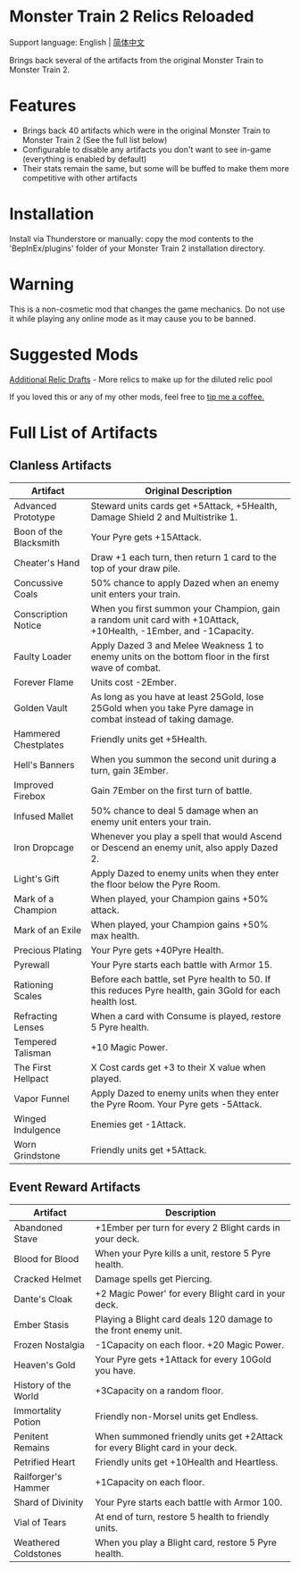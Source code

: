 # Monster Train 2 Relics Reloaded

Support language: English | [简体中文](https://github.com/Jace17/MT2RelicsReloaded/blob/main/README_zh.md)

Brings back several of the artifacts from the original Monster Train to Monster Train 2.

# Features

- Brings back 40 artifacts which were in the original Monster Train to Monster Train 2 (See the full list below)
- Configurable to disable any artifacts you don't want to see in-game (everything is enabled by default)
- Their stats remain the same, but some will be buffed to make them more competitive with other artifacts

# Installation

Install via Thunderstore or manually: copy the mod contents to the 'BepInEx/plugins' folder of your Monster Train 2 installation directory.

# Warning

This is a non-cosmetic mod that changes the game mechanics. Do not use it while playing any online mode as it may cause you to be banned.

# Suggested Mods

[Additional Relic Drafts](https://thunderstore.io/c/monster-train-2/p/GravitonGamer/MT2AdditionalRelicDrafts/) - More relics to make up for the diluted relic pool

If you loved this or any of my other mods, feel free to [tip me a coffee.](https://ko-fi.com/gravitongamer)

# Full List of Artifacts

## Clanless Artifacts
| Artifact               | Original Description                                                                                             |
| ---------------------- | ---------------------------------------------------------------------------------------------------------------- |
| Advanced Prototype     | Steward units cards get +5Attack, +5Health, Damage Shield 2 and Multistrike 1.                                   |
| Boon of the Blacksmith | Your Pyre gets +15Attack.                                                                                        |
| Cheater's Hand         | Draw +1 each turn, then return 1 card to the top of your draw pile.                                              |
| Concussive Coals       | 50% chance to apply Dazed when an enemy unit enters your train.                                                  |
| Conscription Notice    | When you first summon your Champion, gain a random unit card with +10Attack, +10Health, -1Ember, and -1Capacity. |
| Faulty Loader          | Apply Dazed 3 and Melee Weakness 1 to enemy units on the bottom floor in the first wave of combat.               |
| Forever Flame          | Units cost -2Ember.                                                                                              |
| Golden Vault           | As long as you have at least 25Gold, lose 25Gold when you take Pyre damage in combat instead of taking damage.   |
| Hammered Chestplates   | Friendly units get +5Health.                                                                                     |
| Hell's Banners         | When you summon the second unit during a turn, gain 3Ember.                                                      |
| Improved Firebox       | Gain 7Ember on the first turn of battle.                                                                         |
| Infused Mallet         | 50% chance to deal 5 damage when an enemy unit enters your train.                                                |
| Iron Dropcage          | Whenever you play a spell that would Ascend or Descend an enemy unit, also apply Dazed 2.                        |
| Light's Gift           | Apply Dazed to enemy units when they enter the floor below the Pyre Room.                                        |
| Mark of a Champion     | When played, your Champion gains +50% attack.                                                                    |
| Mark of an Exile       | When played, your Champion gains +50% max health.                                                                |
| Precious Plating       | Your Pyre gets +40Pyre Health.                                                                                   |
| Pyrewall               | Your Pyre starts each battle with Armor 15.                                                                      |
| Rationing Scales       | Before each battle, set Pyre health to 50. If this reduces Pyre health, gain 3Gold for each health lost.         |
| Refracting Lenses      | When a card with Consume is played, restore 5 Pyre health.                                                       |
| Tempered Talisman      | +10 Magic Power.                                                                                                 |
| The First Hellpact     | X Cost cards get +3 to their X value when played.                                                                |
| Vapor Funnel           | Apply Dazed to enemy units when they enter the Pyre Room. Your Pyre gets -5Attack.                               |
| Winged Indulgence      | Enemies get -1Attack.                                                                                            |
| Worn Grindstone        | Friendly units get +5Attack.                                                                                     |

## Event Reward Artifacts
| Artifact             | Description                                                                   |
| -------------------- | ----------------------------------------------------------------------------- |
| Abandoned Stave      | +1Ember per turn for every 2 Blight cards in your deck.                       |
| Blood for Blood      | When your Pyre kills a unit, restore 5 Pyre health.                           |
| Cracked Helmet       | Damage spells get Piercing.                                                   |
| Dante's Cloak        | +2 Magic Power' for every Blight card in your deck.                           |
| Ember Stasis         | Playing a Blight card deals 120 damage to the front enemy unit.               |
| Frozen Nostalgia     | -1Capacity on each floor. +20 Magic Power.                                    |
| Heaven's Gold        | Your Pyre gets +1Attack for every 10Gold you have.                            |
| History of the World | +3Capacity on a random floor.                                                 |
| Immortality Potion   | Friendly non-Morsel units get Endless.                                        |
| Penitent Remains     | When summoned friendly units get +2Attack for every Blight card in your deck. |
| Petrified Heart      | Friendly units get +10Health and Heartless.                                   |
| Railforger's Hammer  | +1Capacity on each floor.                                                     |
| Shard of Divinity    | Your Pyre starts each battle with Armor 100.                                  |
| Vial of Tears        | At end of turn, restore 5 health to friendly units.                           |
| Weathered Coldstones | When you play a Blight card, restore 5 Pyre health.                           |
